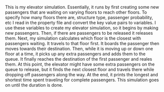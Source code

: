 This is my elevator simulation. Essentially, it runs by first creating some new passengers that are waiting on varying floors to reach other floors. 
To specify how many floors there are, structure type, passenger probability, etc I read in the property file and convert the key value pairs to variables.
I use these variables to create my elevator simulation, so it begins by making new passengers. Then, if there are passengers to be released it releases them.
Next, my simulation calculates which floor is the closest with passengers waiting. It travels to that floor first. It boards the passenger then moves towards their destination.
Then, while it is moving up or down one floor at a time, it picks up any extra passengers and adds them to the queue. It finally reaches the destination of the first passenger and reales them.
At this point, the elevator might have some extra passengers on the queue to release, but it finds the next closest floor and travels there while dropping off passengers along the way. 
At the end, it prints the longest and shortest time spent traveling for complete passengers. This simulation goes on until the duration is done.
